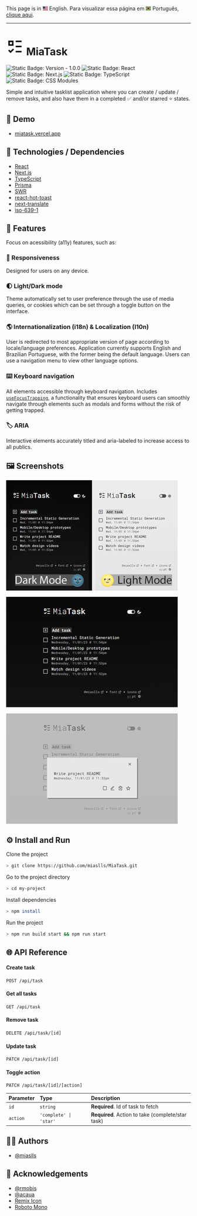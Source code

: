 This page is in <img src="public/img/flag-en.png" width="14" alt="English"> English.
Para visualizar essa página em <img src="public/img/flag-pt-br.png" width="14" alt="Português"> Português, [clique aqui](./README-ptbr.md).

---

# ![✅](public/img/logo-24.svg) MiaTask

![Static Badge: Version - 1.0.0](https://img.shields.io/badge/version-1.0.0-green)
![Static Badge: React](https://img.shields.io/badge/React-5a5a5a?logo=react)
![Static Badge: Next.js](https://img.shields.io/badge/Next.js-5a5a5a?logo=nextdotjs)
![Static Badge: TypeScript](https://img.shields.io/badge/TypeScript-5a5a5a?logo=typescript)
![Static Badge: CSS Modules](https://img.shields.io/badge/CSS_Modules-5a5a5a?logo=cssmodules)

Simple and intuitive tasklist application where you can create / update / remove tasks, and also have them in a completed ✅ and/or starred ⭐ states.

## 🔗 Demo

- [miatask.vercel.app](https://miatask.vercel.app/)

## 🧮 Technologies / Dependencies

- [React](https://react.dev/)
- [Next.js](https://nextjs.org/)
- [TypeScript](https://www.typescriptlang.org/)
- [Prisma](https://www.prisma.io/)
- [SWR](https://swr.vercel.app/)
- [react-hot-toast](https://react-hot-toast.com/)
- [next-translate](https://github.com/aralroca/next-translate)
- [iso-639-1](https://github.com/meikidd/iso-639-1)

## 💎 Features

Focus on acessibility (a11y) features, such as:

### 📱 Responsiveness

Designed for users on any device.

### 🌓 Light/Dark mode

Theme automatically set to user preference through the use of media queries, or cookies which can be set through a toggle button on the interface.

### 🌎 Internationalization (i18n) & Localization (l10n)

User is redirected to most appropriate version of page according to locale/language preferences. Application currently supports English and Brazilian Portuguese, with the former being the default language. Users can use a navigation menu to view other language options.

### ⌨️ Keyboard navigation

All elements accessible through keyboard navigation. Includes [`useFocusTrapping`](src/hooks/useFocusTrapping.ts), a functionality that ensures keyboard users can smoothly navigate through elements such as modals and forms without the risk of getting trapped.

### 🏷️ ARIA

Interactive elements accurately titled and aria-labeled to increase access to all publics.

## 🖼️ Screenshots

![MiaTask App Screenshot](public/img/thumbnail.jpg)

![MiaTask App Screenshot](public/img/screenshot-01.jpg)

![MiaTask App Screenshot](public/img/screenshot-02.jpg)

## ⚙️ Install and Run

Clone the project

```bash
> git clone https://github.com/miaslls/MiaTask.git
```

Go to the project directory

```bash
> cd my-project
```

Install dependencies

```bash
> npm install
```

Run the project

```bash
> npm run build start && npm run start
```

## 🌐 API Reference

#### Create task

```http
POST /api/task
```

#### Get all tasks

```http
GET /api/task
```

#### Remove task

```http
DELETE /api/task/[id]
```

#### Update task

```http
PATCH /api/task/[id]
```

#### Toggle action

```http
PATCH /api/task/[id]/[action]
```

| Parameter | Type                   | Description                                       |
| :-------- | :--------------------- | :------------------------------------------------ |
| `id`      | `string`               | **Required**. Id of task to fetch                 |
| `action`  | `'complete' \| 'star'` | **Required**. Action to take (complete/star task) |

## 👩‍💻 Authors

- [@miaslls](https://github.com/miaslls)

## 🫶 Acknowledgements

- [@rmobis](https://github.com/rmobis)
- [@acaua](https://github.com/acaua)
- [Remix Icon](https://remixicon.com/)
- [Roboto Mono](https://fonts.google.com/specimen/Roboto+Mono)
